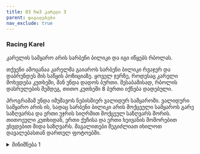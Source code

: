 ```yaml
---
title: 03 hw3 კარელი 3
parent: დავალებები
nav_exclude: true
---
```



### Racing Karel
კარელის სამყარო არის სარბენი ბილიკი და იგი იწყებს რბოლას.

თქვენი ამოცანაა კარელმა გაიაროს სარბენი ბილიკი რვაჯერ და დაბრუნდეს მის საწყის პოზიციაზე. ყოველ ჯერზე, როდესაც კარელი მოხვდება კუთხეში, მან უნდა დადოს ბურთი. შესაბამისად, რბოლის დასრულების შემდეგ, თითო კუთხეში 8 ბურთი იქნება დადებული.

პროგრამამ უნდა იმუშავოს ნებისმიერ ვალიდურ სამყაროში. ვალიდური სამყარო არის ის, სადაც სარბენი ბილიკი არის მოქცეული სამყაროს გარე საზღვარსა და ერთი უჯრის სიღრმით მოქცეულ საზღვარს შორის. თითოეული კუთხიდან, ერთი ქუჩისა და ერთი ხეივანის მოშორებით ვხვდებით შიდა საზღვარს. მაგალითები შეგიძლიათ იხილოთ დავალებასთან დართულ ფოტოებში. 

<details>

<summary>მინიშნება 1</summary>
თქვენ გაქვთ უფლება გამოიყენოთ სუპერ კარელის ბრძანებები, როგორიცაა turnRight() და turnAround()

<summary>მინიშნება 2</summary>
დარწმუნდით, რომ თქვენი პროგრამა მუშაობს სხვადასხვა სამყაროებში. კარელს უნდა შეეძლოს ნებისმიერი ზომის სარბენი ბილიკის გავლა

<summary>მინიშნება 3</summary>
დარწმუნდით, რომ იყენებთ ფუნქციებსა და კონტროლის სტრუქტურებს

<summary>მინიშნება 4</summary>
დარწმუნდით, რომ იყენებთ კომენტარებს თქვენი ფუნქციონალის ასაღწერად. კომენტარები ამარტივებს კოდის კითხვას

</details>
